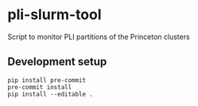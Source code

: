 # pli-slurm-tool

Script to monitor PLI partitions of the Princeton clusters

## Development setup

```
pip install pre-commit
pre-commit install
pip install --editable .
```
